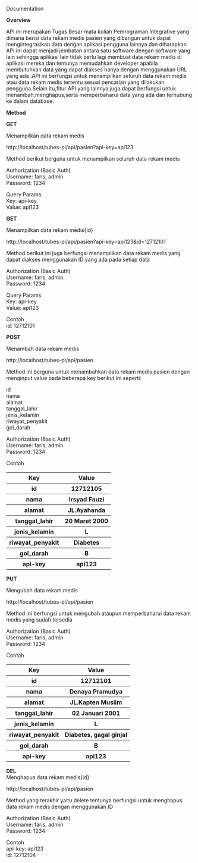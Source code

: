 Documentation

<strong>Overview</strong>

API ini merupakan Tugas Besar mata kuliah Pemrograman Integrative yang dimana berisi data rekam medis pasien yang dibangun untuk dapat mengintegrasikan data dengan aplikasi pengguna lainnya dan diharapkan API ini dapat menjadi jembatan antara satu software dengan software yang lain sehingga aplikasi lain tidak perlu lagi membuat data rekam medis di aplikasi mereka dan tentunya memudahkan developer apabila membutuhkan data yang dapat diakses hanya dengan menggunakan URL yang ada .API ini berfungsi untuk menampilkan seluruh data rekam medis atau data rekam medis tertentu sesuai pencarian yang dilakukan pengguna.Selain itu,fitur API yang lainnya juga dapat berfungsi untuk menambah,menghapus,serta memperbaharui data yang ada dan terhubung ke dalam database.

<strong>Method</strong>

<strong>GET</strong>

Menampilkan data rekam medis

http://localhost/tubes-pi/api/pasien?api-key=api123

Method berikut berguna untuk menampilkan seluruh data rekam medis

Authorization (Basic Auth) 
<br>
Username:	faris, admin
<br>
Password:	1234

Query Params
<br>
Key:			api-key
<br>
Value:		api123

<strong>GET</strong>

Menampilkan data rekam medis{id}

http://localhost/tubes-pi/api/pasien?api-key=api123&id=12712101

Method berikut ini juga berfungsi menampilkan data rekam medis yang dapat diakses menggunakan ID yang ada pada setiap data

Authorization (Basic Auth) 
<br>
Username:	faris, admin
<br>
Password:	1234

Query Params
<br>
Key:			api-key
<br>
Value:		api123

Contoh
	<br>
id:			12712101

<strong>POST</strong>

Menambah data rekam medis

http://localhost/tubes-pi/api/pasien

Method ini berguna untuk menambahkan data rekam medis pasien dengan menginput value pada beberapa key berikut ini seperti:

id
<br>
nama
<br>
alamat
<br>
tanggal_lahir
<br>
jenis_kelamin
<br>
riwayat_penyakit
<br>
gol_darah

Authorization (Basic Auth) 
<br>
Username:	faris, admin
<br>
Password:	1234


Contoh
<br>
<table>
	<tr>
		<th>Key</th>
		<th>Value</th>
	</tr>
	<tr>
	<th>id</th>
	<th>12712105</th>
	</tr>
	<tr>
		<th>nama</th>							
		<th>Irsyad Fauzi</th>
	</tr>
	<tr>
		<th>alamat</th>
		<th>JL.Ayahanda</th>
	</tr>
	<tr>
		<th>tanggal_lahir</th>		
		<th>20 Maret 2000 </th>
	</tr>
	<tr>
		<th>jenis_kelamin</th>			
		<th>L</th>
	</tr>
	<tr>
		<th>riwayat_penyakit</th>
		<th>Diabetes</th>
	</tr>
	<tr>	
		<th>gol_darah</th>	
		<th>B</th>
	</tr>
	<tr>
		<th>api-key</th>				
		<th>api123</th>
	</tr>
	</table>
	
<strong>PUT</strong>

Mengubah data rekam medis
	
http://localhost/tubes-pi/api/pasien

Method ini berfungsi untuk mengubah ataupun memperbaharui data rekam medis yang sudah tersedia

Authorization (Basic Auth) 
<br>
Username:	faris, admin
<br>
Password:	1234
	
Contoh
<br>	
<table>
	<tr>
		<th>Key</th>
		<th>Value</th>
	</tr>
	<tr>
	<th>id</th>
	<th>12712101</th>
	</tr>
	<tr>
		<th>nama</th>							
		<th>Denaya Pramudya</th>
	</tr>
	<tr>
		<th>alamat</th>
		<th>JL.Kapten Muslim</th>
	</tr>
	<tr>
		<th>tanggal_lahir</th>		
		<th>02 Januari 2001 </th>
	</tr>
	<tr>
		<th>jenis_kelamin</th>			
		<th>L</th>
	</tr>
	<tr>
		<th>riwayat_penyakit</th>
		<th>Diabetes, gagal ginjal</th>
	</tr>
	<tr>	
		<th>gol_darah</th>	
		<th>B</th>
	</tr>
	<tr>
		<th>api-key</th>				
		<th>api123</th>
	</tr>
	</table>
<strong>DEL</strong>
<br>
Menghapus data rekam medis{id}
	
http://localhost/tubes-pi/api/pasien

Method yang terakhir yaitu delete tentunya berfungsi untuk menghapus data rekam medis dengan menggunakan ID

Authorization (Basic Auth) 
<br>
Username:	faris, admin
<br>
Password:	1234

Contoh
<br>
api-key: 	api123
<br>
id: 12712104
